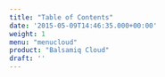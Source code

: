 ```yaml
---
title: "Table of Contents"
date: '2015-05-09T14:46:35.000+00:00'
weight: 1
menu: "menucloud"
product: "Balsamiq Cloud"
draft: ''
---
```

